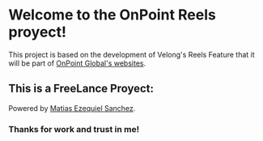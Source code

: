 # Welcome to the OnPoint Reels proyect!
This project is based on the development of Velong's Reels Feature that it will be part of [OnPoint Global's websites](https://onpointglobal.com/).

## This is a FreeLance Proyect:
Powered by [Matias Ezequiel Sanchez](https://github.com/msanchez11).

### Thanks for work and trust in me!